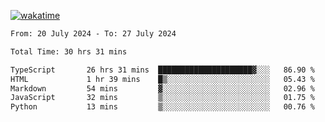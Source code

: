 [![wakatime](https://wakatime.com/badge/user/702d7a0d-6421-40c6-be4d-9b18f6ca91d5.svg)](https://wakatime.com/@702d7a0d-6421-40c6-be4d-9b18f6ca91d5)

<!--START_SECTION:waka-->

```txt
From: 20 July 2024 - To: 27 July 2024

Total Time: 30 hrs 31 mins

TypeScript       26 hrs 31 mins  █████████████████████▓░░░   86.90 %
HTML             1 hr 39 mins    █▒░░░░░░░░░░░░░░░░░░░░░░░   05.43 %
Markdown         54 mins         ▓░░░░░░░░░░░░░░░░░░░░░░░░   02.96 %
JavaScript       32 mins         ▒░░░░░░░░░░░░░░░░░░░░░░░░   01.75 %
Python           13 mins         ▒░░░░░░░░░░░░░░░░░░░░░░░░   00.76 %
```

<!--END_SECTION:waka-->